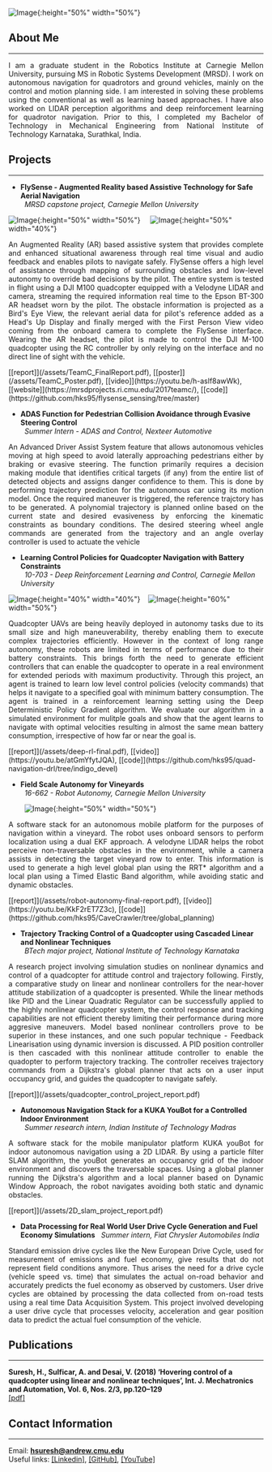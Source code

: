 ![Image](/assets/dp.JPG){:height="50%" width="50%"}

## About Me
------

<p style='text-align: justify;'> I am a graduate student in the Robotics Institute at Carnegie Mellon University, pursuing MS in Robotic Systems Development (MRSD). I work on autonomous navigation for quadrotors and ground vehicles, mainly on the control and motion planning side. I am interested in solving these problems using the conventional as well as learning based approaches. I have also worked on LIDAR perception algorithms and deep reinforcement learning for quadrotor navigation. Prior to this, I completed my Bachelor of Technology in Mechanical Engineering from National Institute of Technology Karnataka, Surathkal, India. </p>    

## Projects
------

* **FlySense - Augmented Reality based Assistive Technology for Safe Aerial Navigation**  
&nbsp;&nbsp;*MRSD capstone project, Carnegie Mellon University*

![Image](/assets/landing_interface.png){:height="50%" width="50%"} &nbsp; &nbsp; ![Image](/assets/quad2.png){:height="50%" width="40%"}

<p style='text-align: justify;'> An Augmented Reality (AR) based assistive system that provides complete and enhanced situational awareness through real time visual and audio feedback and enables pilots to navigate safely. FlySense offers a high level of assistance through mapping of surrounding obstacles and low-level autonomy to override bad decisions by the pilot. The entire system is tested in flight using a DJI M100 quadcopter equipped with a Velodyne LIDAR and camera, streaming the required information real time to the Epson BT-300 AR headset worn by the pilot. The obstacle information is projected as a Bird's Eye View, the relevant aerial data for pilot's reference added as a Head's Up Display and finally merged with the First Person View video coming from the onboard camera to complete the FlySense interface. Wearing the AR headset, the pilot is made to control the DJI M-100 quadcopter using the RC controller by only relying on the interface and no direct line of sight with the vehicle.</p> 
[[report]](/assets/TeamC_FinalReport.pdf), [[poster]](/assets/TeamC_Poster.pdf), [[video]](https://youtu.be/h-aslf8awWk), [[website]](https://mrsdprojects.ri.cmu.edu/2017teamc/), [[code]](https://github.com/hks95/flysense_sensing/tree/master)     

* **ADAS Function for Pedestrian Collision Avoidance through Evasive Steering Control**  
&nbsp;&nbsp;*Summer Intern - ADAS and Control, Nexteer Automotive*

<p style='text-align: justify;'> An Advanced Driver Assist System feature that allows autonomous vehicles moving at high speed to avoid laterally approaching pedestrians either by braking or evasive steering. The function primarily requires a decision making module that identifies critical targets (if any) from the entire list of detected objects and assigns danger confidence to them. This is done by performing trajectory prediction for the autonomous car using its motion model. Once the required maneuver is triggered, the reference trajctory has to be generated. A polynomial trajectory is planned online based on the current state and desired evasiveness by enforcing the kinematic constraints as boundary conditions. The desired steering wheel angle commands are generated from the trajectory and an angle overlay controller is used to actuate the vehicle</p> 

* **Learning Control Policies for Quadcopter Navigation with Battery Constraints**      
&nbsp;&nbsp;*10-703 - Deep Reinforcement Learning and Control, Carnegie Mellon University*

![Image](/assets/drl1.png){:height="40%" width="40%"} &nbsp; &nbsp;![Image](/assets/drl2.png){:height="60%" width="50%"}

<p style='text-align: justify;'> Quadcopter UAVs are being heavily deployed in autonomy tasks due to its small size and high maneuverability, thereby enabling them to execute complex trajectories efficiently. However in the context of long range autonomy, these robots are limited in terms of performance due to their battery constraints. This brings forth the need to generate efficient controllers that can enable the quadcopter to operate in a real environment for extended periods with maximum productivity. Through this project, an agent is trained to learn low level control policies (velocity commands) that helps it navigate to a specified goal with minimum battery consumption. The agent is trained in a reinforcement learning setting using the Deep Deterministic Policy Gradient algorithm. We evaluate our algorithm in a simulated environment for mulitple goals and show that the agent learns to navigate with optimal velocities resulting in almost the same mean battery consumption, irrespective of how far or near the goal is. </p>    
[[report]](/assets/deep-rl-final.pdf), [[video]](https://youtu.be/atGmYfytJQA), [[code]](https://github.com/hks95/quad-navigation-drl/tree/indigo_devel)


* **Field Scale Autonomy for Vineyards**      
&nbsp;&nbsp;*16-662 - Robot Autonomy, Carnegie Mellon University*    

&nbsp;&nbsp;&nbsp;&nbsp;&nbsp;&nbsp;&nbsp;&nbsp;![Image](/assets/winebot.png){:height="50%" width="50%"}  

<p style='text-align: justify;'> A software stack for an autonomous mobile platform for the purposes of navigation within a vineyard. The robot uses onboard sensors to perform localization using a dual EKF approach. A velodyne LIDAR helps the robot perceive non-traversable obstacles in the environment, while a camera assists in detecting the target vineyard row to enter. This information is used to generate a high level global plan using the RRT* algorithm and a local plan using a Timed Elastic Band algorithm, while avoiding static and dynamic obstacles. </p>             
[[report]](/assets/robot-autonomy-final-report.pdf), [[video]](https://youtu.be/KkF2rET7Z3c), [[code]](https://github.com/hks95/CaveCrawler/tree/global_planning)    

* **Trajectory Tracking Control of a Quadcopter using Cascaded Linear and Nonlinear Techniques**    
&nbsp;&nbsp;*BTech major project, National Institute of Technology Karnataka*

<p style='text-align: justify;'> A research project involving simulation studies on nonlinear dynamics and control of a quadcopter for attitude control and trajectory following. Firstly, a comparative study on linear and nonlinear controllers for the near-hover attitude stabilization of a quadcopter is presented. While the linear methods like PID and the Linear Quadratic Regulator can be successfully applied to the highly nonlinear quadcopter system, the control response and tracking capabilities are not efficient thereby limiting their performance during more aggresive maneuvers. Model based nonlinear controllers prove to be superior in these instances, and one such popular technique - Feedback Linearisation using dynamic inversion is discussed. A PID position controller is then cascaded with this nonlinear attitude controller to enable the quadopter to perform trajectory tracking. The controller receives trajectory commands from a Dijkstra's global planner that acts on a user input occupancy grid, and guides the quadcopter to navigate safely. </p>          
[[report]](/assets/quadcopter_control_project_report.pdf)

* **Autonomous Navigation Stack for a KUKA YouBot for a Controlled Indoor Environment**    
&nbsp;&nbsp;*Summer research intern, Indian Institute of Technology Madras*

<p style='text-align: justify;'> A software stack for the mobile manipulator platform KUKA youBot for indoor autonomous navigation using a 2D LIDAR. By using a particle filter SLAM algorithm, the youBot generates an occupancy grid of the indoor environment and discovers the traversable spaces. Using a global planner running the Dijkstra's algorithm and a local planner based on Dynamic Window Approach, the robot navigates avoiding both static and dynamic obstacles. </p>     
[[report]](/assets/2D_slam_project_report.pdf)

* **Data Processing for Real World User Drive Cycle Generation and Fuel Economy Simulations**
&nbsp;&nbsp;*Summer intern, Fiat Chrysler Automobiles India*

<p style='text-align: justify;'> Standard emission drive cycles like the New European Drive Cycle, used for measurement of emissions and fuel economy, give results that do not represent field conditions anymore. Thus arises the need for a drive cycle (vehicle speed vs. time) that simulates the actual on-road behavior and accurately predicts the fuel economy as observed by customers. User drive cycles are obtained by processing the data collected from on-road tests using a real time Data Acquisition System. This project involved developing a user drive cycle that processes velocity, acceleration and gear position data to predict the actual fuel consumption of the vehicle. </p>        

## Publications
------

**Suresh, H., Sulficar, A. and Desai, V. (2018) ‘Hovering control of a quadcopter using linear and nonlinear techniques’, Int. J. Mechatronics and Automation, Vol. 6, Nos. 2/3, pp.120–129**     
[[pdf]](/assets/quadpaper.pdf)  

## Contact Information
------

Email: **hsuresh@andrew.cmu.edu**    
Useful links: [[Linkedin]](https://www.linkedin.com/in/harikrishnan-suresh), [[GitHub]](https://github.com/hks95), [[YouTube]](https://www.youtube.com/channel/UCPn9nip_CHL7ugmE6w0eSSg?view_as=subscriber)

